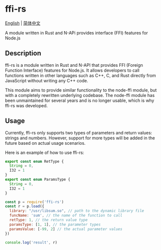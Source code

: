 # ffi-rs

<div>
<a href="https://github.com/zhangyuang/node-ffi-rs/blob/master/README.md">English</a> | <a href="https://github.com/zhangyuang/node-ffi-rs/blob/master/README_Zh.md">简体中文</a>
</div>

A module written in Rust and N-APi provides interface (FFI) features for Node.js


## Description

ffi-rs is a module written in Rust and N-API that provides FFI (Foreign Function Interface) features for Node.js. It allows developers to call functions written in other languages such as C++, C, and Rust directly from JavaScript without writing any C++ code.

This module aims to provide similar functionality to the node-ffi module, but with a completely rewritten underlying codebase. The node-ffi module has been unmaintained for several years and is no longer usable, which is why ffi-rs was developed.

## Usage

Currently, ffi-rs only supports two types of parameters and return values: strings and numbers. However, support for more types will be added in the future based on actual usage scenarios.

Here is an example of how to use ffi-rs:

```js
export const enum RetType {
  String = 0,
  I32 = 1
}
export const enum ParamsType {
  String = 0,
  I32 = 1
}

const p = require('ffi-rs')
const r = p.load({
  library: "/usr/libsum.so", // path to the dynamic library file
  funcName: 'sum', // the name of the function to call
  retType: 1, // the return value type
  paramsType: [1, 1], // the parameter types
  paramsValue: [-99, 2] // the actual parameter values
})

console.log('result', r)
```
